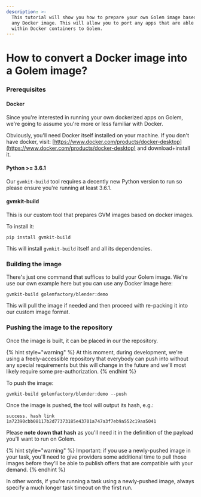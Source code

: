 ```yaml
---
description: >-
  This tutorial will show you how to prepare your own Golem image based on just
  any Docker image. This will allow you to port any apps that are able to work
  within Docker containers to Golem.
---
```


# How to convert a Docker image into a Golem image?

### Prerequisites

#### Docker

Since you're interested in running your own dockerized apps on Golem, we're going to assume you're more or less familiar with Docker.

Obviously, you'll need Docker itself installed on your machine. If you don't have docker, visit: [https://www.docker.com/products/docker-desktop](https://www.docker.com/products/docker-desktop) and download+install it.

#### Python &gt;= 3.6.1

Our `gvmkit-build` tool requires a decently new Python version to run so please ensure you're running at least 3.6.1.

#### gvmkit-build

This is our custom tool that prepares GVM images based on docker images.

To install it:

```text
pip install gvmkit-build
```

This will install `gvmkit-build` itself and all its dependencies.

### Building the image

There's just one command that suffices to build your Golem image. We're use our own example here but you can use any Docker image here:

```text
gvmkit-build golemfactory/blender:demo
```

This will pull the image if needed and then proceed with re-packing it into our custom image format.

### Pushing the image to the repository

Once the image is built, it can be placed in our the repository.

{% hint style="warning" %}
At this moment, during development, we're using a freely-accessible repository that everybody can push into without any special requirements but this will change in the future and we'll most likely require some pre-authorization.
{% endhint %}

To push the image:

```text
gvmkit-build golemfactory/blender:demo --push
```

Once the image is pushed, the tool will output its hash, e.g.: 

`success. hash link 1a72390cbb08117b2d77373185e43701a747a3f7eb9a552c19aa5041`

Please **note down that hash** as you'll need it in the definition of the payload you'll want to run on Golem.

{% hint style="warning" %}
Important: if you use a newly-pushed image in your task, you'll need to give providers some additional time to pull those images before they'll be able to publish offers that are compatible with your demand.
{% endhint %}

In other words, if you're running a task using a newly-pushed image, always specify a much longer task timeout on the first run.

